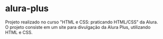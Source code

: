 # alura-plus
 Projeto realizado no curso "HTML e CSS: praticando HTML/CSS" da Alura. O projeto consiste em um site para divulgação da Alura Plus, utilizando HTML e CSS.
